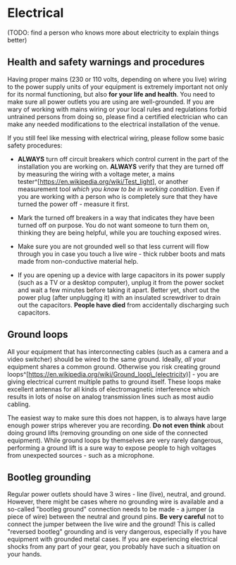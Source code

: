 Electrical
==========

(TODO: find a person who knows more about electricity to explain things better)

## Health and safety warnings and procedures

Having proper mains (230 or 110 volts, depending on where you live) wiring to the power supply units of your equipment is
extremely important not only for its normal functioning, but also __for your life and health__. You need to make sure all power
outlets you are using are well-grounded. If you are wary of working with mains wiring or your local rules and regulations
forbid untrained persons from doing so, please find a certified electrician who can make any needed modifications to the
electrical installation of the venue.

If you still feel like messing with electrical wiring, please follow some basic safety procedures:

* __ALWAYS__ turn off circuit breakers which control current in the part of the installation you are working on. __ALWAYS__ verify
that they are turned off by measuring the wiring with a voltage meter, a mains tester^[https://en.wikipedia.org/wiki/Test_light], or another 
measurement tool _which you know to be in working condition_. Even if you are working with a person who is completely sure that they have
turned the power off - measure it first.

* Mark the turned off breakers in a way that indicates they have been turned off on purpose. You do not want someone to turn them on, thinking
they are being helpful, while you are touching exposed wires.

* Make sure you are not grounded well so that less current will flow through you in case you touch a live wire - thick rubber boots and mats made from non-conductive material help.

* If you are opening up a device with large capacitors in its power supply (such as a TV or a desktop computer), unplug it from the power socket and wait a few minutes before taking it apart.
Better yet, short out the power plug (after unplugging it) with an insulated screwdriver to drain out the capacitors. __People have died__ from accidentally discharging such capacitors.

## Ground loops 

All your equipment that has interconnecting cables (such as a camera and a video switcher) should be wired to the same ground. Ideally, _all_ your equipment
shares a common ground. Otherwise you risk creating ground loops^[https://en.wikipedia.org/wiki/Ground_loop\_(electricity)] - you are giving electrical
current multiple paths to ground itself. These loops make excellent antennas for all kinds of electromagnetic interference which results in lots of
noise on analog transmission lines such as most audio cabling. 

The easiest way to make sure this does not happen, is to always have large enough power strips wherever you are recording. __Do not even think__ about
doing ground lifts (removing grounding on one side of the connected equipment). While ground loops by themselves are very rarely dangerous,
performing a ground lift is a sure way to expose people to high voltages from unexpected sources - such as a microphone.

## Bootleg grounding

Regular power outlets should have 3 wires - line (live), neutral, and ground. However, there might be cases where no grounding wire is available
and a so-called "bootleg ground" connection needs to be made - a jumper (a piece of wire) between the neutral and ground pins. __Be very careful__ not
to connect the jumper between the live wire and the ground! This is called "reversed bootleg" grounding and is very dangerous, especially if you
have equipment with grounded metal cases. If you are experiencing electrical shocks from any part of your gear, you probably have such a
situation on your hands.

